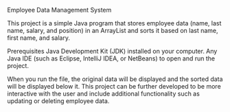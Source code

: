 Employee Data Management System

This project is a simple Java program that stores employee data (name, last name, salary, and position) in an ArrayList and sorts it based on last name,
first name, and salary.

Prerequisites
Java Development Kit (JDK) installed on your computer.
Any Java IDE (such as Eclipse, IntelliJ IDEA, or NetBeans) to open and run the project.

When you run the file, the original data will be displayed and the sorted data will be displayed below it.
This project can be further developed to be more interactive with the user and include additional functionality such as updating or deleting employee data.
